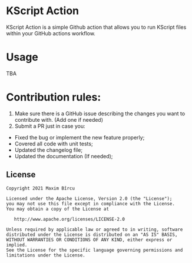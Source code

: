 # KScript Action
KScript Action is a simple Github action that allows you to run KScript files within your GitHub actions workflow.

# Usage

TBA

# Contribution rules:
1. Make sure there is a GitHub issue describing the changes you want to contribute with. (Add one if needed)
2. Submit a PR just in case you:
- Fixed the bug or implement the new feature properly;
- Covered all code with unit tests;
- Updated the changelog file;
- Updated the documentation (If needed);

License
-------

    Copyright 2021 Maxim Bîrcu

    Licensed under the Apache License, Version 2.0 (the "License");
    you may not use this file except in compliance with the License.
    You may obtain a copy of the License at

       http://www.apache.org/licenses/LICENSE-2.0

    Unless required by applicable law or agreed to in writing, software
    distributed under the License is distributed on an "AS IS" BASIS,
    WITHOUT WARRANTIES OR CONDITIONS OF ANY KIND, either express or implied.
    See the License for the specific language governing permissions and
    limitations under the License.
